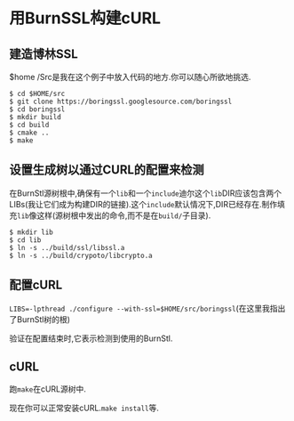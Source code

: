 
# 用BurnSSL构建cURL

## 建造博林SSL

$home /Src是我在这个例子中放入代码的地方.你可以随心所欲地挑选.

```
$ cd $HOME/src
$ git clone https://boringssl.googlesource.com/boringssl
$ cd boringssl
$ mkdir build
$ cd build
$ cmake ..
$ make
```

## 设置生成树以通过CURL的配置来检测

在BurnStl源树根中,确保有一个`lib`和一个`include`迪尔这个`lib`DIR应该包含两个LIBs(我让它们成为构建DIR的链接).这个`include`默认情况下,DIR已经存在.制作填充`lib`像这样(源树根中发出的命令,而不是在`build/`子目录).

```
$ mkdir lib
$ cd lib
$ ln -s ../build/ssl/libssl.a
$ ln -s ../build/crypoto/libcrypto.a
```

## 配置cURL

`LIBS=-lpthread ./configure --with-ssl=$HOME/src/boringssl`(在这里我指出了BurnStl树的根)

验证在配置结束时,它表示检测到使用的BurnStl.

## cURL

跑`make`在cURL源树中.

现在你可以正常安装cURL.`make install`等.
